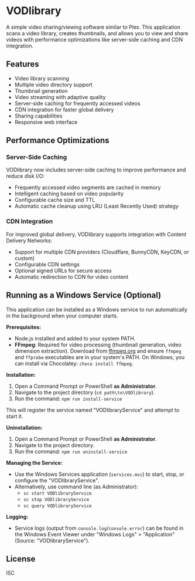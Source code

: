 # VODlibrary

A simple video sharing/viewing software similar to Plex. This application scans a video library, creates thumbnails, and allows you to view and share videos with performance optimizations like server-side caching and CDN integration.

## Features

- Video library scanning
- Multiple video directory support
- Thumbnail generation
- Video streaming with adaptive quality
- Server-side caching for frequently accessed videos
- CDN integration for faster global delivery
- Sharing capabilities
- Responsive web interface

## Performance Optimizations

### Server-Side Caching

VODlibrary now includes server-side caching to improve performance and reduce disk I/O:

- Frequently accessed video segments are cached in memory
- Intelligent caching based on video popularity
- Configurable cache size and TTL
- Automatic cache cleanup using LRU (Least Recently Used) strategy

### CDN Integration

For improved global delivery, VODlibrary supports integration with Content Delivery Networks:

- Support for multiple CDN providers (Cloudflare, BunnyCDN, KeyCDN, or custom)
- Configurable CDN settings
- Optional signed URLs for secure access
- Automatic redirection to CDN for video content

## Running as a Windows Service (Optional)

This application can be installed as a Windows service to run automatically in the background when your computer starts.

**Prerequisites:**
- Node.js installed and added to your system PATH.
- **FFmpeg**: Required for video processing (thumbnail generation, video dimension extraction). Download from [ffmpeg.org](https://ffmpeg.org/download.html) and ensure `ffmpeg` and `ffprobe` executables are in your system's PATH. On Windows, you can install via Chocolatey: `choco install ffmpeg`.

**Installation:**
1. Open a Command Prompt or PowerShell **as Administrator**.
2. Navigate to the project directory (`cd path\to\VODlibrary`).
3. Run the command: `npm run install-service`

This will register the service named "VODlibraryService" and attempt to start it.

**Uninstallation:**
1. Open a Command Prompt or PowerShell **as Administrator**.
2. Navigate to the project directory.
3. Run the command: `npm run uninstall-service`

**Managing the Service:**
- Use the Windows Services application (`services.msc`) to start, stop, or configure the "VODlibraryService".
- Alternatively, use command line (as Administrator):
    - `sc start VODlibraryService`
    - `sc stop VODlibraryService`
    - `sc query VODlibraryService`

**Logging:**
- Service logs (output from `console.log`/`console.error`) can be found in the Windows Event Viewer under "Windows Logs" > "Application" (Source: "VODlibraryService").

## License

ISC
